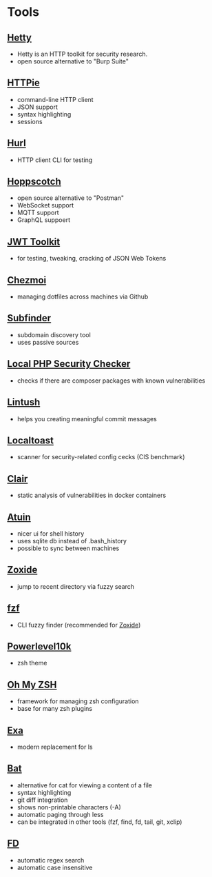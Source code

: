 # Tools

## [Hetty](https://github.com/dstotijn/hetty)

- Hetty is an HTTP toolkit for security research.
- open source alternative to "Burp Suite"

## [HTTPie](https://github.com/httpie/httpie)

- command-line HTTP client
- JSON support
- syntax highlighting
- sessions

## [Hurl](https://hurl.dev/)

- HTTP client CLI for testing

## [Hoppscotch](https://github.com/hoppscotch/hoppscotch)

- open source alternative to "Postman"
- WebSocket support
- MQTT support
- GraphQL suppoert

## [JWT Toolkit](https://github.com/ticarpi/jwt_tool)

- for testing, tweaking, cracking of JSON Web Tokens

## [Chezmoi](https://www.chezmoi.io/#considering-using-chezmoi)

- managing dotfiles across machines via Github

## [Subfinder](https://github.com/projectdiscovery/subfinder)

- subdomain discovery tool
- uses passive sources

## [Local PHP Security Checker](https://github.com/fabpot/local-php-security-checker)

- checks if there are composer packages with known vulnerabilities

## [Lintush](https://github.com/google/lintush)

- helps you creating meaningful commit messages

## [Localtoast](https://github.com/google/localtoast)

- scanner for security-related config cecks (CIS benchmark)

## [Clair](https://github.com/quay/clair)

- static analysis of vulnerabilities in docker containers

## [Atuin](https://github.com/ellie/atuin)

- nicer ui for shell history
- uses sqlite db instead of .bash_history
- possible to sync between machines

## [Zoxide](https://github.com/ajeetdsouza/zoxide)

- jump to recent directory via fuzzy search

## [fzf](https://github.com/junegunn/fzf#key-bindings-for-command-line)

- CLI fuzzy finder (recommended for [Zoxide](#zoxide))

## [Powerlevel10k](https://github.com/romkatv/powerlevel10k)

- zsh theme

## [Oh My ZSH](https://github.com/ohmyzsh/ohmyzsh)

- framework for managing zsh configuration
- base for many zsh plugins

## [Exa](https://github.com/ogham/exa)

- modern replacement for ls

## [Bat](https://github.com/sharkdp/bat)

- alternative for cat for viewing a content of a file
- syntax highlighting
- git diff integration
- shows non-printable characters (-A)
- automatic paging through less
- can be integrated in other tools (fzf, find, fd, tail, git, xclip)

## [FD](https://github.com/sharkdp/fd)

- automatic regex search
- automatic case insensitive
